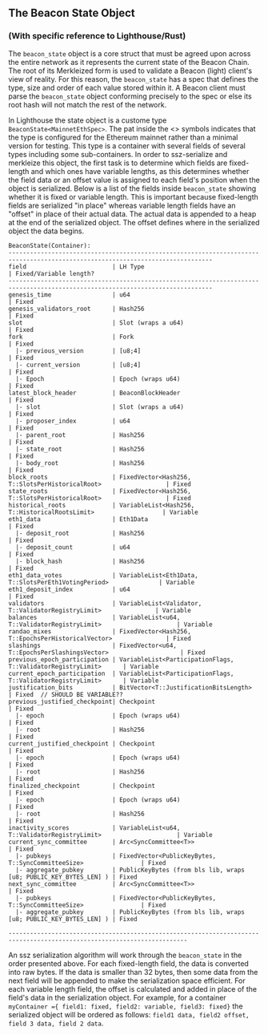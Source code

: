 ## The Beacon State Object
### (With specific reference to Lighthouse/Rust)

The `beacon_state` object is a core struct that must be agreed upon across the entire network as it represents the current state of the Beacon Chain. The root of its Merkleized form is used to validate a Beacon (light) client's view of reality. For this reason, the `beacon_state` has a spec that defines the type, size and order of each value stored within it. A Beacon client must parse the `beacon_state` object conforming precisely to the spec or else its root hash will not match the rest of the network.

In Lighthouse the state object is a custome type `BeaconState<MainnetEthSpec>`. The pat inside the <> symbols indicates that the type is configured for the Ethereum mainnet rather than a minimal version for testing. This type is a container with several fields of several types including some sub-containers. In order to ssz-serialize and merkleize this object, the first task is to determine which fields are fixed-length and which ones have variable lengths, as this determines whether the field data or an offset value is assigned to each field's position when the object is serialized. Below is a list of the fields inside `beacon_state` showing whether it is fixed or variable length. 
This is important because fixed-length fields are serialized "in place" whereas variable length fields have an "offset" in place of their actual data. The actual data is appended to a heap at the end of the serialized object. The offset defines where in the serialized object the data begins.

```
BeaconState(Container):
-------------------------------------------------------------------------------------------------------------------------------
field                        | LH Type                                                          | Fixed/Variable length?
-------------------------------------------------------------------------------------------------------------------------------
genesis_time                 | u64                                                              | Fixed
genesis_validators_root      | Hash256                                                          | Fixed
slot                         | Slot (wraps a u64)                                               | Fixed
fork                         | Fork                                                             | Fixed
  |- previous_version        | [u8;4]                                                           | Fixed
  |- current_version         | [u8;4]                                                           | Fixed
  |- Epoch                   | Epoch (wraps u64)                                                | Fixed
latest_block_header          | BeaconBlockHeader                                                | Fixed
  |- slot                    | Slot (wraps a u64)                                               | Fixed
  |- proposer_index          | u64                                                              | Fixed
  |- parent_root             | Hash256                                                          | Fixed
  |- state_root              | Hash256                                                          | Fixed
  |- body_root               | Hash256                                                          | Fixed
block_roots                  | FixedVector<Hash256, T::SlotsPerHistoricalRoot>                  | Fixed
state_roots                  | FixedVector<Hash256, T::SlotsPerHistoricalRoot>                  | Fixed
historical_roots             | VariableList<Hash256, T::HistoricalRootsLimit>                   | Variable
eth1_data                    | Eth1Data                                                         | Fixed
  |- deposit_root            | Hash256                                                          | Fixed
  |- deposit_count           | u64                                                              | Fixed
  |- block_hash              | Hash256                                                          | Fixed
eth1_data_votes              | VariableList<Eth1Data, T::SlotsPerEth1VotingPeriod>              | Variable
eth1_deposit_index           | u64                                                              | Fixed
validators                   | VariableList<Validator, T::ValidatorRegistryLimit>               | Variable
balances                     | VariableList<u64, T::ValidatorRegistryLimit>                     | Variable
randao_mixes                 | FixedVector<Hash256, T::EpochsPerHistoricalVector>               | Fixed
slashings                    | FixedVector<u64, T::EpochsPerSlashingsVector>                    | Fixed      
previous_epoch_participation | VariableList<ParticipationFlags, T::ValidatorRegistryLimit>      | Variable
current_epoch_participation  | VariableList<ParticipationFlags, T::ValidatorRegistryLimit>      | Variable
justification_bits           | BitVector<T::JustificationBitsLength>                            | Fixed  // SHOULD BE VARIABLE??
previous_justified_checkpoint| Checkpoint                                                       | Fixed 
  |- epoch                   | Epoch (wraps u64)                                                | Fixed
  |- root                    | Hash256                                                          | Fixed
current_justified_checkpoint | Checkpoint                                                       | Fixed
  |- epoch                   | Epoch (wraps u64)                                                | Fixed
  |- root                    | Hash256                                                          | Fixed
finalized_checkpoint         | Checkpoint                                                       | Fixed
  |- epoch                   | Epoch (wraps u64)                                                | Fixed
  |- root                    | Hash256                                                          | Fixed
inactivity_scores            | VariableList<u64, T::ValidatorRegistryLimit>                     | Variable
current_sync_committee       | Arc<SyncCommittee<T>>                                            | Fixed
  |- pubkeys                 | FixedVector<PublicKeyBytes, T::SyncCommitteeSize>                | Fixed
  |- aggregate_pubkey        | PublicKeyBytes (from bls lib, wraps [u8; PUBLIC_KEY_BYTES_LEN] ) | Fixed
next_sync_committee          | Arc<SyncCommittee<T>>                                            | Fixed
  |- pubkeys                 | FixedVector<PublicKeyBytes, T::SyncCommitteeSize>                | Fixed
  |- aggregate_pubkey        | PublicKeyBytes (from bls lib, wraps [u8; PUBLIC_KEY_BYTES_LEN] ) | Fixed

------------------------------------------------------------------------------------------------------------------------
```

An ssz serialization algorithm will work through the `beacon_state` in the order presented above. For each fixed-length field, the data is converted into raw bytes. If the data is smaller than 32 bytes, then some data from the next field will be appended to make the serialization space efficient.  For each variable length field, the offset is calculated and added in place of the field's data in the serialization object. For example, for a container `myContainer ={ field1: fixed, field2: variable, field3: fixed}` the serialized object will be ordered as follows: `field1 data, field2 offset, field 3 data, field 2 data`.

